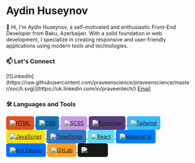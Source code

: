 <body>
  <div>
    <h1>Aydin Huseynov</h1>
    <p>
      👋 Hi, I'm Aydin Huseynov, a self-motivated and enthusiastic Front-End Developer from Baku, Azerbaijan. 
      With a solid foundation in web development, I specialize in creating responsive and user-friendly applications 
      using modern tools and technologies.
    </p>

  <div>
      <h3>📫 Let's Connect</h3>
      <div>
[![LinkedIn](https://raw.githubusercontent.com/praveenscience/praveenscience/master/soc/li.svg)](https://uk.linkedin.com/in/praveentech/) 
        <a href="mailto:aydinhuseynov.dev@gmail.com">Email</a>
      </div>
    </div>

   <div>
      <h3>🛠️ Languages and Tools</h3>
      <div>
        <a href="https://developer.mozilla.org/en-US/docs/Web/HTML" target="_blank">
          <img src="https://img.icons8.com/ios/50/000000/html-5.png" alt="HTML" style="background-color: #E34F26; padding: 10px; border-radius: 5px;" />
        </a>
        <a href="https://developer.mozilla.org/en-US/docs/Web/CSS" target="_blank">
          <img src="https://img.icons8.com/ios/50/000000/css3.png" alt="CSS" style="background-color: #1572B6; padding: 10px; border-radius: 5px;" />
        </a>
        <a href="https://sass-lang.com/" target="_blank">
          <img src="https://img.icons8.com/ios/50/000000/sass.png" alt="SCSS" style="background-color: #C69EE1; padding: 10px; border-radius: 5px;" />
        </a>
        <a href="https://getbootstrap.com/" target="_blank">
          <img src="https://img.icons8.com/ios/50/000000/bootstrap.png" alt="Bootstrap" style="background-color: #563D7C; padding: 10px; border-radius: 5px;" />
        </a>
        <a href="https://tailwindcss.com/" target="_blank">
          <img src="https://img.icons8.com/ios/50/000000/tailwindcss.png" alt="Tailwind" style="background-color: #38BDF8; padding: 10px; border-radius: 5px;" />
        </a>
        <a href="https://www.javascript.com/" target="_blank">
          <img src="https://img.icons8.com/ios/50/000000/javascript.png" alt="JavaScript" style="background-color: #F7DF1E; padding: 10px; border-radius: 5px;" />
        </a>
        <a href="https://www.typescriptlang.org/" target="_blank">
          <img src="https://img.icons8.com/ios/50/000000/typescript.png" alt="TypeScript" style="background-color: #3178C6; padding: 10px; border-radius: 5px;" />
        </a>
        <a href="https://reactjs.org/" target="_blank">
          <img src="https://img.icons8.com/ios/50/000000/react.png" alt="React" style="background-color: #61DAFB; padding: 10px; border-radius: 5px;" />
        </a>
        <a href="https://mui.com/" target="_blank">
          <img src="https://img.icons8.com/ios/50/000000/material-ui.png" alt="Material UI" style="background-color: #007FFF; padding: 10px; border-radius: 5px;" />
        </a>
        <a href="https://ant.design/" target="_blank">
          <img src="https://img.icons8.com/ios/50/000000/ant-design.png" alt="Ant Design" style="background-color: #0170FE; padding: 10px; border-radius: 5px;" />
        </a>
        <a href="https://gitlab.com/" target="_blank">
          <img src="https://img.icons8.com/ios/50/000000/gitlab.png" alt="GitLab" style="background-color: #FCA121; padding: 10px; border-radius: 5px;" />
        </a>
        <a href="https://github.com/" target="_blank">
          <img src="https://img.icons8.com/ios/50/000000/github.png" alt="GitHub" style="background-color: #181717; padding: 10px; border-radius: 5px;" />
        </a>
      </div>
    </div>
  </div>
</body>
